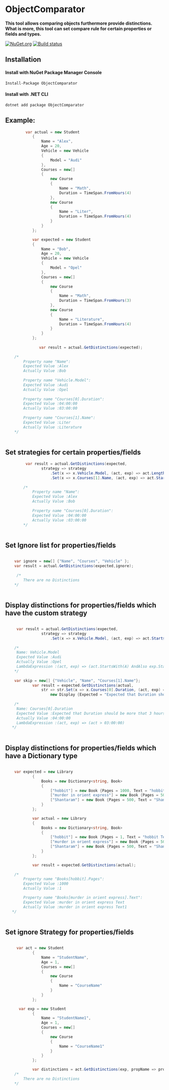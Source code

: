 # ObjectComparator

**This tool allows comparing objects furthermore provide distinctions. What is more, this tool can set compare rule for certain properties or fields and types.**

[![NuGet.org](https://img.shields.io/nuget/v/ObjectComparator.svg?style=flat-square&label=NuGet.org)](https://www.nuget.org/packages/ObjectComparator/)
[![Build status](https://ci.appveyor.com/api/projects/status/1i6lq6mft1jy94vx/branch/master?svg=true)](https://ci.appveyor.com/project/valeraf23/objectcomparator/branch/master)
## Installation

#### Install with NuGet Package Manager Console
```
Install-Package ObjectComparator
```
#### Install with .NET CLI
```
dotnet add package ObjectComparator
```

## Example:

```csharp
         var actual = new Student
            {
                Name = "Alex",
                Age = 20,
                Vehicle = new Vehicle
                {
                    Model = "Audi"
                },
                Courses = new[]
                {
                    new Course
                    {
                        Name = "Math",
                        Duration = TimeSpan.FromHours(4)
                    },
                    new Course
                    {
                        Name = "Liter",
                        Duration = TimeSpan.FromHours(4)
                    }
                }
            };

            var expected = new Student
            {
                Name = "Bob",
                Age = 20,
                Vehicle = new Vehicle
                {
                    Model = "Opel"
                },
                Courses = new[]
                {
                    new Course
                    {
                        Name = "Math",
                        Duration = TimeSpan.FromHours(3)
                    },
                    new Course
                    {
                        Name = "Literature",
                        Duration = TimeSpan.FromHours(4)
                    }
                }
            };
                
               var result = actual.GetDistinctions(expected); 
	       
	/*   
	    Property name "Name":
	    Expected Value :Alex
	    Actually Value :Bob
    
	    Property name "Vehicle.Model":
	    Expected Value :Audi
	    Actually Value :Opel
    
	    Property name "Courses[0].Duration":
	    Expected Value :04:00:00
	    Actually Value :03:00:00
    
	    Property name "Courses[1].Name":
	    Expected Value :Liter
	    Actually Value :Literature 
	*/
	    
```
   ## Set strategies for certain properties/fields
   
```csharp
         var result = actual.GetDistinctions(expected,
                strategy => strategy
                    .Set(x => x.Vehicle.Model, (act, exp) => act.Length == exp.Length)
                    .Set(x => x.Courses[1].Name, (act, exp) => act.StartsWith('L') && exp.StartsWith('L')));  
		    
        /* 
            Property name "Name":
            Expected Value :Alex
            Actually Value :Bob
            
            Property name "Courses[0].Duration":
            Expected Value :04:00:00
            Actually Value :03:00:00
        */
    
  ```

## Set Ignore list for properties/fields

```csharp

    var ignore = new[] {"Name", "Courses", "Vehicle" };
    var result = actual.GetDistinctions(expected,ignore);
   
     /*
     	There are no Distinctions
    */
    
```

## Display distinctions for properties/fields which have the custom strategy

```csharp

     var result = actual.GetDistinctions(expected,
                strategy => strategy
                    .Set(x => x.Vehicle.Model, (act, exp) => act.StartsWith('A') && exp.StartsWith('A')), "Name", "Courses");
		    
    /*
 	 Name: Vehicle.Model
	 Expected Value :Audi
	 Actually Value :Opel
 	 LambdaExpression :(act, exp) => (act.StartsWith(A) AndAlso exp.StartsWith(A))
    */
    
    var skip = new[] {"Vehicle", "Name", "Courses[1].Name"};
            var result = expected.GetDistinctions(actual,
                str => str.Set(x => x.Courses[0].Duration, (act, exp) => act > TimeSpan.FromHours(3),
                    new Display {Expected = "Expected that Duration should be more that 3 hours"}), skip);
		    
    /*	    
	 Name: Courses[0].Duration
	 Expected Value :Expected that Duration should be more that 3 hours
	 Actually Value :04:00:00
	 LambdaExpression :(act, exp) => (act > 03:00:00)
   */
  
```

## Display distinctions for properties/fields which have a Dictionary type

```csharp

    var expected = new Library
            {
                Books = new Dictionary<string, Book>
                {
                    ["hobbit"] = new Book {Pages = 1000, Text = "hobbit Text"},
                    ["murder in orient express"] = new Book {Pages = 500, Text = "murder in orient express Text"},
                    ["Shantaram"] = new Book {Pages = 500, Text = "Shantaram Text"}
                }
            };

            var actual = new Library
            {
                Books = new Dictionary<string, Book>
                {
                    ["hobbit"] = new Book {Pages = 1, Text = "hobbit Text"},
                    ["murder in orient express"] = new Book {Pages = 500, Text = "murder in orient express Text1"},
                    ["Shantaram"] = new Book {Pages = 500, Text = "Shantaram Text"}
                }
            };

            var result = expected.GetDistinctions(actual);
	    
    /*
        Property name "Books[hobbit].Pages":
        Expected Value :1000
        Actually Value :1

        Property name "Books[murder in orient express].Text":
        Expected Value :murder in orient express Text
        Actually Value :murder in orient express Text1
   */
  
```

## Set ignore Strategy for properties/fields

```csharp

     var act = new Student
            {
                Name = "StudentName",
                Age = 1,
                Courses = new[]
                {
                    new Course
                    {
                        Name = "CourseName"
                    }
                }
            };

      var exp = new Student
            {
                Name = "StudentName1",
                Age = 1,
                Courses = new[]
                {
                    new Course
                    {
                        Name = "CourseName1"
                    }
                }
            };

            var distinctions = act.GetDistinctions(exp, propName => propName.EndsWith("Name"));
    /*
     	There are no Distinctions
    */
  
```
